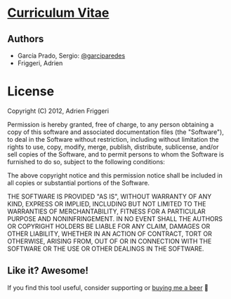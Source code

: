 # [Curriculum Vitae](http://nbviewer.jupyter.org/github/garciparedes/CV/blob/master/garciparedes-cv.pdf)


## Authors
  - García Prado, Sergio: [@garciparedes](http://garciparedes.me)
  - Friggeri, Adrien
  
# License

Copyright (C) 2012, Adrien Friggeri

Permission is hereby granted, free of charge, to any person obtaining a copy of this software and associated documentation files (the "Software"), to deal in the Software without restriction, including without limitation the rights to use, copy, modify, merge, publish, distribute, sublicense, and/or sell copies of the Software, and to permit persons to whom the Software is furnished to do so, subject to the following conditions:

The above copyright notice and this permission notice shall be included in all copies or substantial portions of the Software.

THE SOFTWARE IS PROVIDED "AS IS", WITHOUT WARRANTY OF ANY KIND, EXPRESS OR IMPLIED, INCLUDING BUT NOT LIMITED TO THE WARRANTIES OF MERCHANTABILITY, FITNESS FOR A PARTICULAR PURPOSE AND NONINFRINGEMENT. IN NO EVENT SHALL THE AUTHORS OR COPYRIGHT HOLDERS BE LIABLE FOR ANY CLAIM, DAMAGES OR OTHER LIABILITY, WHETHER IN AN ACTION OF CONTRACT, TORT OR OTHERWISE, ARISING FROM, OUT OF OR IN CONNECTION WITH THE SOFTWARE OR THE USE OR OTHER DEALINGS IN THE SOFTWARE.


## Like it? Awesome!
If you find this tool useful, consider supporting or [buying me a beer](https://www.paypal.me/garciparedes/2) 🙂
